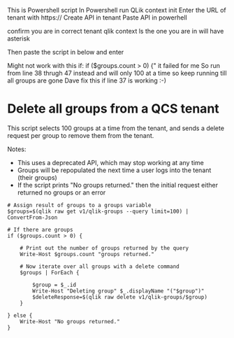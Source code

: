 
This is Powershell script
In Powershell run QLik context init
Enter the URL of tenant with https://
Create API in tenant
Paste API in powerhell

confirm you are in correct tenant
qlik context ls
the one you are in will have asterisk

Then paste the script in below and enter

Might not work with this if: if ($groups.count > 0) {" it failed for me
So run from line 38 thrugh 47 instead and will only 100 at a time so keep running till all groups are gone
Dave fix this if line 37 is working :-)






# Delete all groups from a QCS tenant

This script selects 100 groups at a time from the tenant, and sends a delete request per group to remove them from the tenant. 

Notes:
* This uses a deprecated API, which may stop working at any time
* Groups will be repopulated the next time a user logs into the tenant (their groups)
* If the script prints "No groups returned." then the initial request either returned no groups or an error

```
# Assign result of groups to a groups variable
$groups=$(qlik raw get v1/qlik-groups --query limit=100) | ConvertFrom-Json

# If there are groups
if ($groups.count > 0) {
    
    # Print out the number of groups returned by the query
    Write-Host $groups.count "groups returned."
    
    # Now iterate over all groups with a delete command
    $groups | ForEach {

        $group = $_.id
        Write-Host "Deleting group" $_.displayName "("$group")"
        $deleteResponse=$(qlik raw delete v1/qlik-groups/$group)
    }
    
} else {
    Write-Host "No groups returned."
}
```
